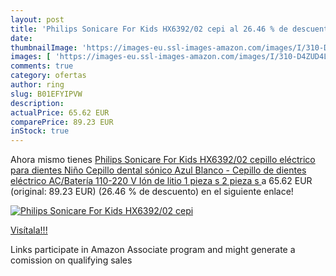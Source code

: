 ```yaml
---
layout: post
title: 'Philips Sonicare For Kids HX6392/02 cepi al 26.46 % de descuento'
date: 
thumbnailImage: 'https://images-eu.ssl-images-amazon.com/images/I/310-D4ZUD4L._SL200_.jpg'
images: [ 'https://images-eu.ssl-images-amazon.com/images/I/310-D4ZUD4L._SL200_.jpg' ]
comments: true
category: ofertas
author: ring
slug: B01EFYIPVW
description:
actualPrice: 65.62 EUR
comparePrice: 89.23 EUR
inStock: true
---
```


Ahora mismo tienes [Philips Sonicare For Kids HX6392/02 cepillo eléctrico para dientes Niño Cepillo dental sónico Azul  Blanco - Cepillo de dientes eléctrico  AC/Batería  110-220 V  Ión de litio  1 pieza s   2 pieza s  ](https://www.amazon.es/dp/B01EFYIPVW/?tag=tolees-21) a 65.62 EUR (original: 89.23 EUR) (26.46 %  de descuento) en el siguiente enlace!

[![Philips Sonicare For Kids HX6392/02 cepi](https://images-eu.ssl-images-amazon.com/images/I/310-D4ZUD4L._SL200_.jpg)](https://www.amazon.es/dp/B01EFYIPVW/?tag=tolees-21)

[Visítala!!!](https://www.amazon.es/dp/B01EFYIPVW/?tag=tolees-21)

Links participate in Amazon Associate program and might generate a comission on qualifying sales
